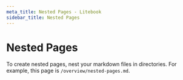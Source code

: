 ```yaml
---
meta_title: Nested Pages - Litebook
sidebar_title: Nested Pages
---
```

# Nested Pages

To create nested pages, nest your markdown files in directories. For example,
this page is `/overview/nested-pages.md`.
